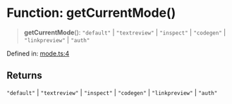 # Function: getCurrentMode()

> **getCurrentMode**(): `"default"` \| `"textreview"` \| `"inspect"` \| `"codegen"` \| `"linkpreview"` \| `"auth"`

Defined in: [mode.ts:4](https://github.com/vernak2539/figma-plugin-helpers/blob/main/src/mode.ts#L4)

## Returns

`"default"` \| `"textreview"` \| `"inspect"` \| `"codegen"` \| `"linkpreview"` \| `"auth"`
